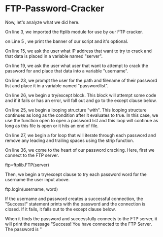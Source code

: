 # FTP-Password-Cracker
Now, let's analyze what we did here.

On line 3, we imported the ftplib module for use by our FTP cracker.

on Line 5 , we print the banner of our script and it's optional.

On line 15, we ask the user what IP address that want to try to crack and that data is placed in a variable named "server".

On line 19, we ask the user what user that want to attempt to crack the password for and place that data into a variable "username".

On line 23, we prompt the user for the path and filename of their password list and place it in a variable named "passwordlist".

On line 26, we begin a try/except block. This block will attempt some code and if it fails or has an error, will fall out and go to the except clause below.

On line 25, we begin a looping structure "with". This looping structure continues as long as the condition after it evaluates to true. In this case, we use the function open to open a password list and this loop will continue as long as this file is open or it hits an end of file.

On line 27, we begin a for loop that will iterate through each password and remove any leading and trailing spaces using the strip function.

On line 36, we come to the heart of our password cracking. Here, first we connect to the FTP server.

ftp=ftplib.FTP(server)

Then, we begin a try/except clause to try each password word for the username the user input above.

ftp.login(username, word)

If the username and password creates a successful connection, the "Success!" 
statement prints with the password and the connection is closed. 
If it fails, it falls out to the except clause below.

When it finds the password and successfully connects to the FTP server, it will print 
the message "Success! You have connected to the FTP Server.
The password is <password>"
